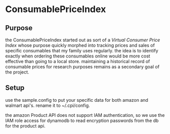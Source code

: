 # ConsumablePriceIndex

## Purpose
the ConsumablePriceIndex started out as sort of a _*Virtual* Consumer Price Index_ whose purpose quickly morphed into tracking prices and sales of specific consumables that my family uses regularly. the idea is to identify exactly when ordering these consumables online would be more cost effective than going to a local store. maintaining a historical record of consumable prices for research purposes remains as a secondary goal of the project.

## Setup
use the sample.config to put your specific data for both amazon and walmart api's. rename it to ~/.cpi/config.

the amazon Product API does not support IAM authentication, so we use the IAM role access for dynamodb to read encryption passwords from the db for the product api.
